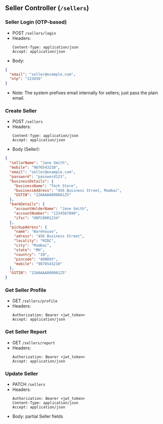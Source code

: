 ## Seller Controller (`/sellers`)

### Seller Login (OTP-based)
- POST `/sellers/login`
- Headers:
  ```
  Content-Type: application/json
  Accept: application/json
  ```
- Body:
```json
{
  "email": "seller@example.com",
  "otp": "123456"
}
```
- Note: The system prefixes email internally for sellers; just pass the plain email.

### Create Seller
- POST `/sellers`
- Headers:
  ```
  Content-Type: application/json
  Accept: application/json
  ```
- Body (Seller):
```json
{
  "sellarName": "Jane Smith",
  "mobile": "9876543210",
  "email": "seller@example.com",
  "password": "password123",
  "businessDetails": {
    "businessName": "Tech Store",
    "businessAddress": "456 Business Street, Mumbai",
    "GSTIN": "22AAAAA0000A1Z5"
  },
  "bankDetails": {
    "accountHolderName": "Jane Smith",
    "accountNumber": "1234567890",
    "ifsc": "HDFC0001234"
  },
  "pickupAdress": {
    "name": "Warehouse",
    "adress": "456 Business Street",
    "locality": "MIDC",
    "city": "Mumbai",
    "state": "MH",
    "country": "IN",
    "pincode": "400093",
    "mobile": "9876543210"
  },
  "GSTIN": "22AAAAA0000A1Z5"
}
```

### Get Seller Profile
- GET `/sellers/profile`
- Headers:
  ```
  Authorization: Bearer <jwt_token>
  Accept: application/json
  ```

### Get Seller Report
- GET `/sellers/report`
- Headers:
  ```
  Authorization: Bearer <jwt_token>
  Accept: application/json
  ```

### Update Seller
- PATCH `/sellers`
- Headers:
  ```
  Authorization: Bearer <jwt_token>
  Content-Type: application/json
  Accept: application/json
  ```
- Body: partial Seller fields 